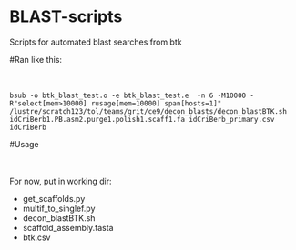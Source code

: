 # BLAST-scripts

Scripts for automated blast searches from btk


#Ran like this: <br /> <br /> <br />

    bsub -o btk_blast_test.o -e btk_blast_test.e  -n 6 -M10000 -R"select[mem>10000] rusage[mem=10000] span[hosts=1]"             /lustre/scratch123/tol/teams/grit/ce9/decon_blasts/decon_blastBTK.sh idCriBerb1.PB.asm2.purge1.polish1.scaff1.fa idCriBerb_primary.csv idCriBerb

#Usage <br /> <br /> <br />

For now, put in working dir:
- get_scaffolds.py
- multif_to_singlef.py
- decon_blastBTK.sh
- scaffold_assembly.fasta
- btk.csv
